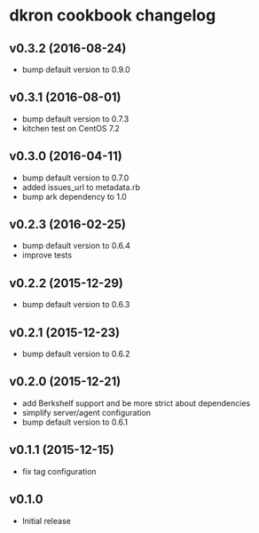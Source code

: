 # dkron cookbook changelog

## v0.3.2 (2016-08-24)
  * bump default version to 0.9.0

## v0.3.1 (2016-08-01)
  * bump default version to 0.7.3
  * kitchen test on CentOS 7.2

## v0.3.0 (2016-04-11)
  * bump default version to 0.7.0
  * added issues_url to metadata.rb
  * bump ark dependency to 1.0

## v0.2.3 (2016-02-25)
  * bump default version to 0.6.4
  * improve tests

## v0.2.2 (2015-12-29)
  * bump default version to 0.6.3

## v0.2.1 (2015-12-23)
  * bump default version to 0.6.2

## v0.2.0 (2015-12-21)
  * add Berkshelf support and be more strict about dependencies
  * simplify server/agent configuration
  * bump default version to 0.6.1

## v0.1.1 (2015-12-15)
  * fix tag configuration

## v0.1.0
  * Initial release

